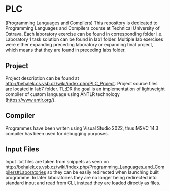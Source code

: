 # PLC
(Programming Languages and Compilers) This repository is dedicated to Programming Languages and Compilers course at Technical University of Ostrava. Each laboratory exercise can be found in corresponding folder i.e. Laboratory 1 task solution can be found in lab1 folder. Multiple lab exercises were either expanding preceding laboratory or expanding final project, which means that they are found in preceding labs folder.

## Project
Project description can be found at http://behalek.cs.vsb.cz/wiki/index.php/PLC_Project. Project source files are located in lab7 folder. TL;DR the goal is an implementation of lightweight compiler of custom language using ANTLR technology (https://www.antlr.org/).

## Compiler
Programmes have been writen using Visual Studio 2022, thus MSVC 14.3 compiler has been used for debugging purposes.

## Input Files
Input .txt files are taken from snippets as seen on http://behalek.cs.vsb.cz/wiki/index.php/Programming_Languages_and_Compilers#Laboratories so they can be easily redirected when launching built programme. In later laboratories they are no longer being redirected into standard input and read from CLI, instead they are loaded directly as files.
